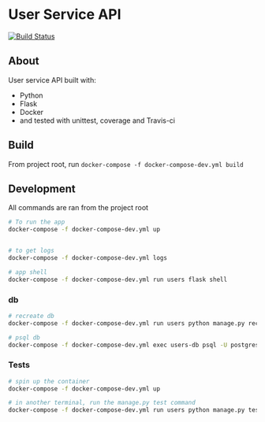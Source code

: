 # User Service API

[![Build Status](https://travis-ci.org/cubiio/user-service.svg?branch=master)](https://travis-ci.org/cubiio/user-service)

## About

User service API built with:

- Python
- Flask
- Docker
- and tested with unittest, coverage and Travis-ci

## Build

From project root, run `docker-compose -f docker-compose-dev.yml build`

## Development

All commands are ran from the project root

```bash
# To run the app
docker-compose -f docker-compose-dev.yml up


# to get logs
docker-compose -f docker-compose-dev.yml logs

# app shell
docker-compose -f docker-compose-dev.yml run users flask shell
```

### db

```bash
# recreate db
docker-compose -f docker-compose-dev.yml run users python manage.py recreate-db

# psql db
docker-compose -f docker-compose-dev.yml exec users-db psql -U postgres
```

### Tests

```bash
# spin up the container
docker-compose -f docker-compose-dev.yml up

# in another terminal, run the manage.py test command
docker-compose -f docker-compose-dev.yml run users python manage.py test
```
